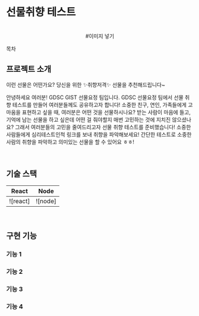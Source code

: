 # 선물취향 테스트 

<p align = 'center'>
  <br>
  #이미지 넣기 
  <br>
</p>

목차 

## 프로젝트 소개 

<p align = 'justify'>
이런 선물은 어떤가요? 당신을 위한 ✨취향저격✨ 선물을 추천해드립니다~

안녕하세요 여러분! GDSC GIST 선물요정 팀입니다.
GDSC 선물요정 팀에서 선물 취향 테스트를 만들어 여러분들께도 공유하고자 합니다!
소중한 친구, 연인, 가족들에게 고마움을 표현하고 싶을 때, 여러분은 어떤 것을 선물하시나요? 
받는 사람이 마음에 들고, 기억에 남는 선물을 하고 싶은데 어떤 걸 줘야할지 
매번 고민하는 것에 지치진 않으셨나요? 그래서 여러분들의 고민을 줄여드리고자
선물 취향 테스트를 준비했습니다! 소중한 사람들에게 심리테스트인척 링크를 보내 취향을 파악해보세요! 
간단한 테스트로 소중한 사람의 취향을 파악하고 의미있는 선물을 할 수 있어요 ㅎㅎ!
</p>

<p align = 'center'>

</p>

<br>

## 기술 스택

| React   |  Node   |
| :------: | :-----: |
| ![react] | ![node] |
<br>

## 구현 기능

### 기능 1

### 기능 2

### 기능 3

### 기능 4
